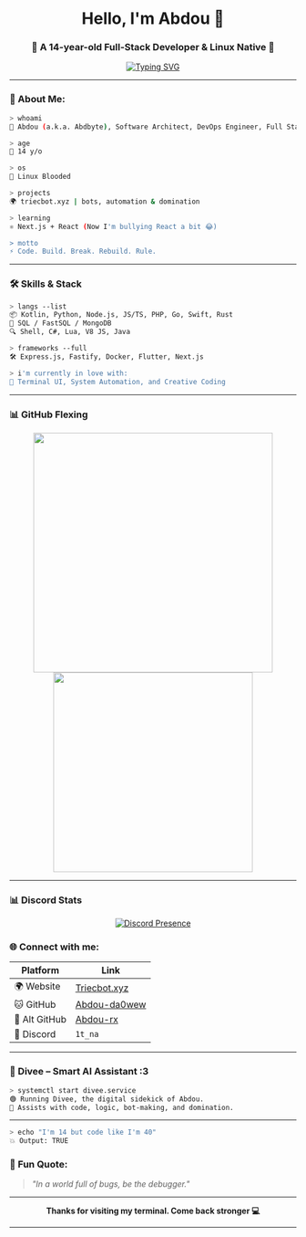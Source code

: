 <h1 align="center">Hello, I'm Abdou 👋</h1>
<h3 align="center">🚀 A 14-year-old Full-Stack Developer & Linux Native 🐧</h3>

<p align="center">
  <a href="https://git.io/typing-svg"><img src="https://readme-typing-svg.demolab.com?font=Poppins&duration=4984&pause=800&color=440ED4C8&width=435&lines=Problem+Solver;14+y%2Fo+Coder;Full-Stack+Dev;Node.js+Addict;Terminal+Native;Brain+%3D+Binary;Design+%2B+Code;Code.+Build.+Dominate.;Coffee+%3C+Syntax+%3E+Sleep;CTRL+%2B+Future;Linux+Blooded;Pixels+%26+Packets;Bug+Hunter;Digital+Architect;Creator+%4014;Triecbot's+Father;I+Am+Abdou." alt="Typing SVG" /></a>
</p>

---

### 🧠 About Me:
```bash
> whoami
👤 Abdou (a.k.a. Abdbyte), Software Architect, DevOps Engineer, Full Stack Developer, Backend Developer, UI/UX Designer, Database Administrator (DBA), Mobile Developer, Security Engineer, and much more sooner!

> age
🔢 14 y/o

> os
🐧 Linux Blooded

> projects
🌍 triecbot.xyz | bots, automation & domination

> learning
⚛️ Next.js + React (Now I'm bullying React a bit 😂)

> motto
⚡ Code. Build. Break. Rebuild. Rule.
````

---

### 🛠️ Skills & Stack

```bash
> langs --list
📦 Kotlin, Python, Node.js, JS/TS, PHP, Go, Swift, Rust
🧠 SQL / FastSQL / MongoDB
🔍 Shell, C#, Lua, V8 JS, Java

> frameworks --full
🛠️ Express.js, Fastify, Docker, Flutter, Next.js

> i'm currently in love with:
💚 Terminal UI, System Automation, and Creative Coding
```

---

### 📊 GitHub Flexing
<p align="center">
  <img src="https://github-readme-stats.vercel.app/api?username=abdou-da0wew&show_icons=true&theme=tokyonight&hide_border=true" width="420"/>
  <img src="https://github-readme-stats.vercel.app/api/top-langs/?username=abdou-da0wew&layout=compact&theme=tokyonight&hide_border=true" width="350"/>
</p>

---
### 📊 Discord Stats

<p align="center">
  <a href="https://discord.com/users/1276261981392867431">
    <img src="https://lanyard.cnrad.dev/api/1276261981392867431?bg=0a0a14&borderRadius=10px&theme=dark" alt="Discord Presence" />
  </a>
</p>


### 🌐 Connect with me:

| Platform      | Link                                            |
| ------------- | ----------------------------------------------- |
| 🌍 Website    | [Triecbot.xyz](https://triecbot.xyz)            |
| 🐱 GitHub     | [Abdou-da0wew](https://github.com/abdou-da0wew) |
| 🧪 Alt GitHub | [Abdou-rx](https://github.com/Abdou-rx)         |
| 💬 Discord    | `1t_na`                                         |

---

### 🧠 Divee – Smart AI Assistant :3

```bash
> systemctl start divee.service
🟢 Running Divee, the digital sidekick of Abdou.
📍 Assists with code, logic, bot-making, and domination.
```

---

```bash
> echo "I'm 14 but code like I'm 40"
💥 Output: TRUE
```

### 🧠 Fun Quote:

> *"In a world full of bugs, be the debugger."*

---

<p align="center"><b>Thanks for visiting my terminal. Come back stronger 💻</b></p>

---

